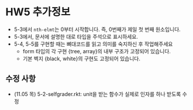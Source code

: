 # HW5 추가정보 #
- 5-3에서 `nth-elmt`는 0부터 시작합니다. 즉, 0번째가 제일 첫 번째 원소입니다.
- 5-3에서, 문서에 설명한 대로 타입을 주석으로 표시하세요.
- 5-4, 5-5를 구현할 때는 뼈대코드를 읽고 의미를 숙지하신 후 작업해주세요
  + form 타입의 각 구현 {tree, array}의 내부 구조가 고정되어 있습니다.
  + 기본 벽지 {black, white}의 구현도 고정되어 있습니다.

## 수정 사항 ##
- (11.05 목) 5-2-selfgrader.rkt: unit을 받는 함수가 실제로 인자를 하나 받도록 수정
